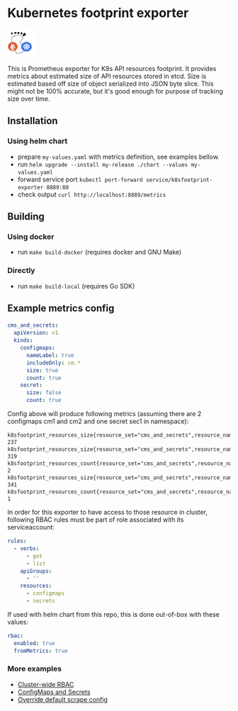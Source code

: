 # Kubernetes footprint exporter

<img src="icon.png" style="width: 64px" alt="icon">

This is Prometheus exporter for K8s API resources footprint.
It provides metrics about estimated size of API resources stored in etcd.
Size is estimated based off size of object serialized into JSON byte slice.
This might not be 100% accurate, but it's good enough for purpose of tracking size over time.

## Installation

### Using helm chart

- prepare `my-values.yaml` with metrics definition, see examples bellow.
- run `helm upgrade --install my-release ./chart --values my-values.yaml`
- forward service port `kubectl port-forward service/k8sfootprint-exporter 8889:80`
- check output `curl http://localhost:8889/metrics`

## Building

### Using docker

- run `make build-docker` (requires docker and GNU Make)

### Directly

- run `make build-local` (requires Go SDK)

## Example metrics config

```yaml
cms_and_secrets:
  apiVersion: v1
  kinds:
    configmaps:
      nameLabel: true
      includeOnly: cm.*
      size: true
      count: true
    secret:
      size: false
      count: true
```
Config above will produce following metrics (assuming there are 2 configmaps cm1 and cm2 and one secret sec1 in namespace):

```prometheus_metrics
k8sfootprint_resources_size{resource_set="cms_and_secrets",resource_name="cm1",api_version="v1",kind="configmap"} 237
k8sfootprint_resources_size{resource_set="cms_and_secrets",resource_name="cm2",apiVersion="v1",kind="configmap"} 319
k8sfootprint_resources_count{resource_set="cms_and_secrets",resource_name="*",apiVersion="v1",kind="configmap"} 2
k8sfootprint_resources_size{resource_set="cms_and_secrets",resource_name="*",apiVersion="v1",kind="secret"} 341
k8sfootprint_resources_count{resource_set="cms_and_secrets",resource_name="*",apiVersion="v1",kind="secret"} 1
```

In order for this exporter to have access to those resource in cluster, following RBAC rules must be part of role associated with its serviceaccount:

```yaml
rules:
  - verbs:
      - get
      - list
    apiGroups:
      - ''
    resources:
      - configmaps
      - secrets
```

If used with helm chart from this repo, this is done out-of-box with these values:

```yaml
rbac:
  enabled: true
  fromMetrics: true
```


### More examples

 - [Cluster-wide RBAC](examples/cluster_rbac.yaml)
 - [ConfigMaps and Secrets](examples/configmaps_and_secrets.yaml)
 - [Override default scrape config](examples/scrape_config.yaml)
